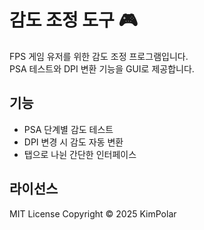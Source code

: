 # 감도 조정 도구 🎮

FPS 게임 유저를 위한 감도 조정 프로그램입니다.  
PSA 테스트와 DPI 변환 기능을 GUI로 제공합니다.

## 기능

- PSA 단계별 감도 테스트
- DPI 변경 시 감도 자동 변환
- 탭으로 나뉜 간단한 인터페이스

## 라이선스

MIT License
Copyright © 2025 KimPolar
